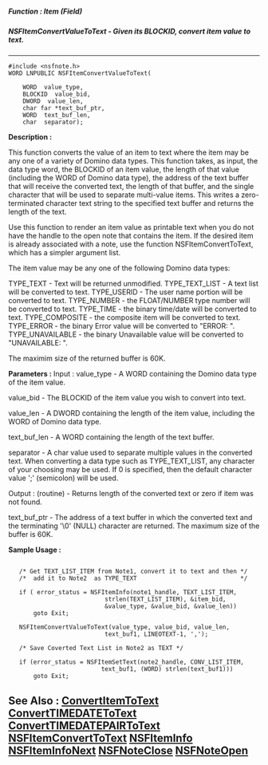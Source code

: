 ##### Function : Item (Field)
##### NSFItemConvertValueToText - Given its BLOCKID, convert item value to text.
---
```
#include <nsfnote.h>
WORD LNPUBLIC NSFItemConvertValueToText(

	WORD  value_type,
	BLOCKID  value_bid,
	DWORD  value_len,
	char far *text_buf_ptr,
	WORD  text_buf_len,
	char  separator);
```
**Description :**

This function converts the value of an item to text where the item may be any 
one of a variety of Domino data types. This function takes, as input, the data 
type word, the BLOCKID of an item value, the length of that value (including 
the WORD of Domino data type),  the address of the text buffer that will 
receive the converted text, the length of that buffer,  and the single 
character that will be used to separate multi-value items. This writes a 
zero-terminated character text string to the specified text buffer and returns 
the length of the text.

Use this function to render an item value as printable text when you do not 
have the handle to the open note that contains the item.  If the desired item 
is already associated with a note, use the function NSFItemConvertToText, which 
has a simpler argument list.

The item value may be any one of the following Domino data types: 

TYPE_TEXT - Text will be returned unmodified.
TYPE_TEXT_LIST - A text list will be converted to text.
TYPE_USERID - The user name portion will be converted to text.
TYPE_NUMBER - the FLOAT/NUMBER type number will be converted to text.
TYPE_TIME - the binary time/date will be converted to text.
	TYPE_COMPOSITE - the composite item will be converted to text.
TYPE_ERROR - the binary Error value will be converted to "ERROR: ".
TYPE_UNAVAILABLE - the binary Unavailable value will be converted to 
"UNAVAILABLE: ".

The maximim size of the returned buffer is 60K.

**Parameters :**
Input :
value_type  -  A WORD containing the Domino data type of the item value.

value_bid  -  The BLOCKID of the item value you wish to convert into text.

value_len  -  A DWORD containing the length of the item value, including the WORD of Domino data type.

text_buf_len  -  A WORD containing the length of the text buffer.

separator  -  A char value used to separate multiple values in the converted text.  When converting a data type such as TYPE_TEXT_LIST, any character of your choosing may be used.  If 0 is specified, then the default character value ';' (semicolon) will be used.

Output :
(routine)  -  Returns length of the converted text or zero if item was not found.


text_buf_ptr  -  The address of a text buffer in which the converted text and the terminating '\0' (NULL) character are returned. The maximum size of the buffer is 60K.


**Sample Usage :**
```

   /* Get TEXT_LIST_ITEM from Note1, convert it to text and then */
   /*  add it to Note2  as TYPE_TEXT                             */

   if ( error_status = NSFItemInfo(note1_handle, TEXT_LIST_ITEM,
                           strlen(TEXT_LIST_ITEM), &item_bid,
                           &value_type, &value_bid, &value_len))
       goto Exit;

   NSFItemConvertValueToText(value_type, value_bid, value_len,
                           text_buf1, LINEOTEXT-1, ',');

   /* Save Coverted Text List in Note2 as TEXT */

   if (error_status = NSFItemSetText(note2_handle, CONV_LIST_ITEM,
                          text_buf1, (WORD) strlen(text_buf1)))
       goto Exit;
```
**See Also :**
[ConvertItemToText](/domino-c-api-docs/reference/Func/ConvertItemToText)
[ConvertTIMEDATEToText](/domino-c-api-docs/reference/Func/ConvertTIMEDATEToText)
[ConvertTIMEDATEPAIRToText](/domino-c-api-docs/reference/Func/ConvertTIMEDATEPAIRToText)
[NSFItemConvertToText](/domino-c-api-docs/reference/Func/NSFItemConvertToText)
[NSFItemInfo](/domino-c-api-docs/reference/Func/NSFItemInfo)
[NSFItemInfoNext](/domino-c-api-docs/reference/Func/NSFItemInfoNext)
[NSFNoteClose](/domino-c-api-docs/reference/Func/NSFNoteClose)
[NSFNoteOpen](/domino-c-api-docs/reference/Func/NSFNoteOpen)
---
